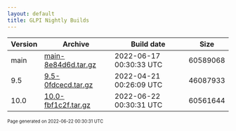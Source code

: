 ```yaml
---
layout: default
title: GLPI Nightly Builds
---
```


Version|Archive|Build date|Size
---|---|---|---
main|[main-8e84d6d.tar.gz](main-8e84d6d.tar.gz)|2022-06-17 00:30:33 UTC|60589068
9.5|[9.5-0fdcecd.tar.gz](9.5-0fdcecd.tar.gz)|2022-04-21 00:26:09 UTC|46087933
10.0|[10.0-fbf1c2f.tar.gz](10.0-fbf1c2f.tar.gz)|2022-06-22 00:30:31 UTC|60561644

<font size="1">Page generated on 2022-06-22 00:30:31 UTC</font>
